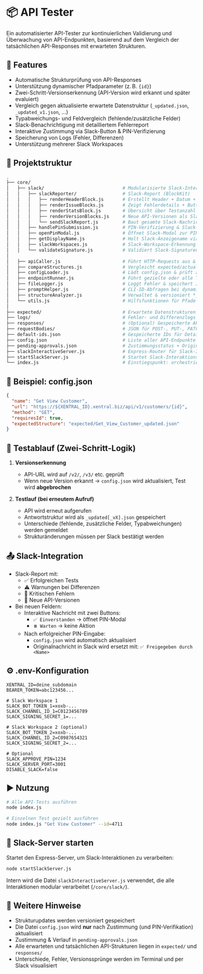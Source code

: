 # 📦 API Tester

Ein automatisierter API-Tester zur kontinuierlichen Validierung und Überwachung von API-Endpunkten, basierend auf dem Vergleich der tatsächlichen API-Responses mit erwarteten Strukturen.

## 🚀 Features

- Automatische Strukturprüfung von API-Responses
- Unterstützung dynamischer Pfadparameter (z. B. `{id}`)
- Zwei-Schritt-Versionserkennung (API-Version wird erkannt und später evaluiert)
- Vergleich gegen aktualisierte erwartete Datenstruktur (`_updated.json`, `_updated_v1.json`, ...)
- Typabweichungs- und Feldvergleich (fehlende/zusätzliche Felder)
- Slack-Benachrichtigung mit detailliertem Fehlerreport
- Interaktive Zustimmung via Slack-Button & PIN-Verifizierung
- Speicherung von Logs (Fehler, Differenzen)
- Unterstützung mehrerer Slack Workspaces

## 🧱 Projektstruktur

```bash
.
├── core/                  
│   ├── slack/                             # Modularisierte Slack-Interaktion
│   │   ├── slackReporter/                 # Slack-Report (BlockKit)
│   │   │   ├── renderHeaderBlock.js       # Erstellt Header + Datum + Divider
│   │   │   ├── renderIssueBlocks.js       # Zeigt Fehlerdetails + Buttons für Zustimmung
│   │   │   ├── renderStatsBlock.js        # Übersicht über Testanzahl + Status (🟢, 🟠, 🔴)
│   │   │   ├── renderVersionBlocks.js     # Neue API-Versionen als Slack-Abschnitt
│   │   │   └── sendSlackReport.js         # Baut gesamte Slack-Nachricht & versendet
│   │   ├── handlePinSubmission.js         # PIN-Verifizierung & Slack-Nachricht aktualisieren
│   │   ├── openPinModal.js                # Öffnet Slack-Modal zur PIN-Eingabe
│   │   ├── getDisplayName.js              # Holt Slack-Anzeigename via User-ID
│   │   ├── slackWorkspaces.js             # Slack-Workspace-Erkennung über ENV
│   │   └── validateSignature.js           # Validiert Slack-Signaturen (HMAC)
│
│   ├── apiCaller.js                       # Führt HTTP-Requests aus & verarbeitet die Antwort
│   ├── compareStructures.js               # Vergleicht expected/actual-Struktur rekursiv
│   ├── configLoader.js                    # Lädt config.json & prüft auf gültige Endpunkte
│   ├── endpointRunner.js                  # Führt gezielte oder alle Tests aus
│   ├── fileLogger.js                      # Loggt Fehler & speichert JSON-Responses
│   ├── promptHelper.js                    # CLI-ID-Abfragen bei dynamischen URLs
│   ├── structureAnalyzer.js               # Verwaltet & versioniert *_updated.json Dateien
│   └── utils.js                           # Hilfsfunktionen für Pfade etc.
│
├── expected/                              # Erwartete Datenstrukturen (.json)
├── logs/                                  # Fehler- und Differenzlogs
├── responses/                             # (Optional) Gespeicherte API-Responses
├── requestBodies/                         # JSON für POST-, PUT-, PATCH-Requests
├── default-ids.json                       # Gespeicherte IDs für Detail-Tests
├── config.json                            # Liste aller API-Endpunkte + erwartete Struktur
├── pending-approvals.json                 # Zustimmungsstatus + Original-Slack-Blocks
├── slackInteractiveServer.js              # Express-Router für Slack-Interaktionen
├── startSlackServer.js                    # Startet Slack-Interaktionsserver (Port 3001)
└── index.js                               # Einstiegspunkt: orchestriert die API-Tests
```

## 🔧 Beispiel: config.json

```json
{
  "name": "Get View Customer",
  "url": "https://${XENTRAL_ID}.xentral.biz/api/v1/customers/{id}",
  "method": "GET",
  "requiresId": true,
  "expectedStructure": "expected/Get_View_Customer_updated.json"
}
```

## 🧪 Testablauf (Zwei-Schritt-Logik)

1. **Versionserkennung**  
   - API-URL wird auf `/v2/`, `/v3/` etc. geprüft  
   - Wenn neue Version erkannt → `config.json` wird aktualisiert, Test wird **abgebrochen**

2. **Testlauf (bei erneutem Aufruf)**  
   - API wird erneut aufgerufen  
   - Antwortstruktur wird als `_updated[_vX].json` gespeichert  
   - Unterschiede (fehlende, zusätzliche Felder, Typabweichungen) werden gemeldet  
   - Strukturänderungen müssen per Slack bestätigt werden

## 📤 Slack-Integration

- Slack-Report mit:
  - ✅ Erfolgreichen Tests
  - ⚠️ Warnungen bei Differenzen
  - 🔴 Kritischen Fehlern
  - 🔄 Neue API-Versionen
- Bei neuen Feldern:
  - Interaktive Nachricht mit zwei Buttons:
    - `✅ Einverstanden` → öffnet PIN-Modal
    - `⏸️ Warten` → keine Aktion
  - Nach erfolgreicher PIN-Eingabe:
    - `config.json` wird automatisch aktualisiert
    - Originalnachricht in Slack wird ersetzt mit: `✅ Freigegeben durch <Name>`

## ⚙️ .env-Konfiguration

```env
XENTRAL_ID=deine_subdomain
BEARER_TOKEN=abc123456...

# Slack Workspace 1
SLACK_BOT_TOKEN_1=xoxb-...
SLACK_CHANNEL_ID_1=C0123456789
SLACK_SIGNING_SECRET_1=...

# Slack Workspace 2 (optional)
SLACK_BOT_TOKEN_2=xoxb-...
SLACK_CHANNEL_ID_2=C0987654321
SLACK_SIGNING_SECRET_2=...

# Optional
SLACK_APPROVE_PIN=1234
SLACK_SERVER_PORT=3001
DISABLE_SLACK=false
```

## ▶️ Nutzung

```bash
# Alle API-Tests ausführen
node index.js

# Einzelnen Test gezielt ausführen
node index.js "Get View Customer" --id=4711
```

## 🔄 Slack-Server starten

Startet den Express-Server, um Slack-Interaktionen zu verarbeiten:

```bash
node startSlackServer.js
```

Intern wird die Datei `slackInteractiveServer.js` verwendet, die alle Interaktionen modular verarbeitet (`/core/slack/`).

## 🧠 Weitere Hinweise

- Strukturupdates werden versioniert gespeichert
- Die Datei `config.json` wird **nur** nach Zustimmung (und PIN-Verifikation) aktualisiert
- Zustimmung & Verlauf in `pending-approvals.json`
- Alle erwarteten und tatsächlichen API-Strukturen liegen in `expected/` und `responses/`
- Unterschiede, Fehler, Versionssprünge werden im Terminal und per Slack visualisiert
